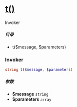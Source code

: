 [t()](http://twinh.github.com/widget/api/t)
===========================================

Invoker

##### 目录
* t($message, $parameters)

### Invoker
```php
string t($message, $parameters)
```

##### 参数
* **$message** `string` 
* **$parameters** `array` 


